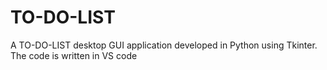 # TO-DO-LIST
A TO-DO-LIST desktop GUI application developed in Python using Tkinter. The code is written in VS code
